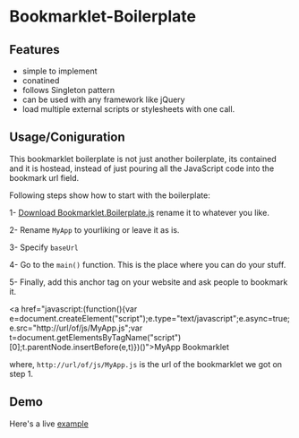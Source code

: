 Bookmarklet-Boilerplate
=======================
Features
--------
- simple to implement
- conatined
- follows Singleton pattern
- can be used with any framework like jQuery
- load multiple external scripts or stylesheets with one call.


Usage/Coniguration
------------------
This bookmarklet boilerplate is not just another boilerplate, its contained and it is hostead, instead of just pouring all the JavaScript code into the bookmark url field.

Following steps show how to start with the boilerplate:

1- [Download Bookmarklet.Boilerplate.js](https://github.com/JeyKeu/Bookmarklet-Boilerplate/blob/master/src/Bookmarklet.Boilerplate.js) rename it to whatever you like.

2- Rename `MyApp` to yourliking or leave it as is.

3- Specify `baseUrl`

4- Go to the `main()` function.
This is the place where you can do your stuff. 

5- Finally, add this anchor tag on your website and ask people to bookmark it.

<a href="javascript:(function(){var e=document.createElement("script");e.type="text/javascript";e.async=true;e.src="http://url/of/js/MyApp.js";var t=document.getElementsByTagName("script")[0];t.parentNode.insertBefore(e,t)})()">MyApp Bookmarklet</a>

where, `http://url/of/js/MyApp.js` is the url of the bookmarklet we got on step 1.

Demo
----

Here's a live [example](http://projects.junaidbaloch.com/songspk_player/)

